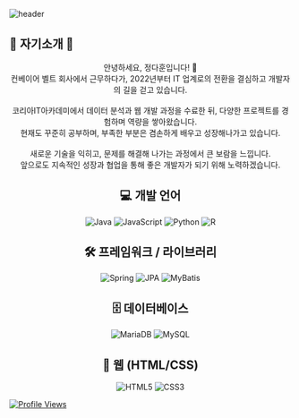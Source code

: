 ![header](https://capsule-render.vercel.app/api?type=Waving&section=header&height=300&text=Welcome&fontAlignX=50&fontAlignY=45&color=gradient&fontSize=100&fontColor=ffffff&desc=It's%20my%20profile)

## 💬 자기소개 💬

<div align="center">

안녕하세요, 정다훈입니다! 👋  
컨베이어 벨트 회사에서 근무하다가, 2022년부터 IT 업계로의 전환을 결심하고 개발자의 길을 걷고 있습니다.  
<br/>
코리아IT아카데미에서 데이터 분석과 웹 개발 과정을 수료한 뒤, 다양한 프로젝트를 경험하며 역량을 쌓아왔습니다.  
현재도 꾸준히 공부하며, 부족한 부분은 겸손하게 배우고 성장해나가고 있습니다.  
<br/>
새로운 기술을 익히고, 문제를 해결해 나가는 과정에서 큰 보람을 느낍니다.  
앞으로도 지속적인 성장과 협업을 통해 좋은 개발자가 되기 위해 노력하겠습니다.

</div>

<div align="center">
  
## 💻 개발 언어

![Java](https://img.shields.io/badge/Java-007396?style=for-the-badge&logo=java&logoColor=white)
![JavaScript](https://img.shields.io/badge/JavaScript-F7DF1E?style=for-the-badge&logo=javascript&logoColor=black)
![Python](https://img.shields.io/badge/Python-3776AB?style=for-the-badge&logo=python&logoColor=white)
![R](https://img.shields.io/badge/R-276DC3?style=for-the-badge&logo=r&logoColor=white)


## 🛠 프레임워크 / 라이브러리

![Spring](https://img.shields.io/badge/Spring-6DB33F?style=for-the-badge&logo=spring&logoColor=white)
![JPA](https://img.shields.io/badge/JPA-59666C?style=for-the-badge&logo=hibernate&logoColor=white)
![MyBatis](https://img.shields.io/badge/MyBatis-00618A?style=for-the-badge&logo=MySQL&logoColor=white)


## 🗄 데이터베이스

![MariaDB](https://img.shields.io/badge/MariaDB-003545?style=for-the-badge&logo=mariadb&logoColor=white)
![MySQL](https://img.shields.io/badge/MySQL-4479A1?style=for-the-badge&logo=mysql&logoColor=white)


## 🎨 웹 (HTML/CSS)

![HTML5](https://img.shields.io/badge/HTML5-E34F26?style=for-the-badge&logo=html5&logoColor=white)
![CSS3](https://img.shields.io/badge/CSS3-1572B6?style=for-the-badge&logo=css3&logoColor=white)

</div>

[![Profile Views](https://hits.seeyoufarm.com/api/count/incr/badge.svg?url=https%3A%2F%2Fgithub.com%2FDhchung12&count_bg=%230080FF&title_bg=%23000000&icon=github.svg&icon_color=%23FFFFFF&title=Profile+Views&edge_flat=true)](https://hits.seeyoufarm.com)


